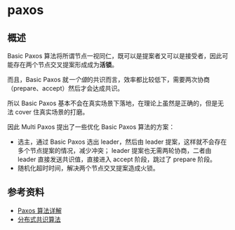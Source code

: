 # paxos

## 概述

Basic Paxos 算法将所谓节点一视同仁，既可以是提案者又可以是接受者，因此可能存在两个节点交叉提案形成成为**活锁**。

而且，Basic Paxos 就*一个值*的共识而言，效率都比较低下，需要两次协商（prepare、accept）然后才会达成共识。

所以 Basic Paxos 基本不会在真实场景下落地，在理论上虽然是正确的，但是无法 cover 住真实场景的打磨。

因此 Multi Paxos 提出了一些优化 Basic Paxos 算法的方案：

- 选主，通过 Basic Paxos 选出 leader，然后由 leader 提案，这样就不会存在多个节点提案的情况，减少冲突；
  leader 提案也无需两轮协商，二者由 leader 直接发送共识值，直接进入 accept 阶段，跳过了 prepare 阶段。
- 随机化超时时间，解决两个节点交叉提案造成火锁。

## 参考资料

- [Paxos 算法详解](https://zhuanlan.zhihu.com/p/31780743)
- [分布式共识算法](http://icyfenix.cn/distribution/consensus/)
